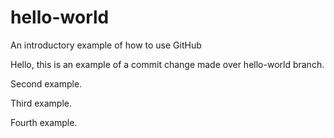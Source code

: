 # hello-world
An introductory example of how to use GitHub

Hello, this is an example of a commit change made over hello-world branch.

Second example.

Third example.

Fourth example.